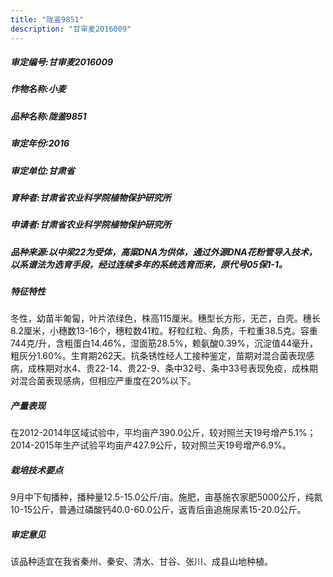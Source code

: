 ```yaml
---
title: "陇鉴9851"
description: "甘审麦2016009"
---
```

##### 审定编号:甘审麦2016009

##### 作物名称:小麦

##### 品种名称:陇鉴9851

##### 审定年份:2016

##### 审定单位:甘肃省

##### 育种者:甘肃省农业科学院植物保护研究所

##### 申请者:甘肃省农业科学院植物保护研究所

##### 品种来源:以中梁22为受体，高粱DNA为供体，通过外源DNA花粉管导入技术，以系谱法为选育手段，经过连续多年的系统选育而来，原代号05保1-1。

##### 特征特性
冬性，幼苗半匍匐，叶片浓绿色，株高115厘米。穗型长方形，无芒，白壳。穗长8.2厘米，小穗数13-16个，穗粒数41粒。籽粒红粒、角质，千粒重38.5克。容重744克/升，含粗蛋白14.46%，湿面筋28.5%，赖氨酸0.39%，沉淀值44毫升，粗灰分1.60%。生育期262天。抗条锈性经人工接种鉴定，苗期对混合菌表现感病，成株期对水4、贵22-14、贵22-9、条中32号、条中33号表现免疫，成株期对混合菌表现感病，但相应严重度在20%以下。

##### 产量表现
在2012-2014年区域试验中，平均亩产390.0公斤，较对照兰天19号增产5.1%；2014-2015年生产试验平均亩产427.9公斤，较对照兰天19号增产6.9%。

##### 栽培技术要点
9月中下旬播种，播种量12.5-15.0公斤/亩。施肥，亩基施农家肥5000公斤，纯氮10-15公斤，普通过磷酸钙40.0-60.0公斤，返青后亩追施尿素15-20.0公斤。

##### 审定意见
该品种适宜在我省秦州、秦安、清水、甘谷、张川、成县山地种植。
